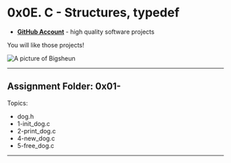 # 0x0E. C - Structures, typedef

- __[GitHub Account](github.com/Bigsheun)__ - high quality software projects

You will like those projects!


 ![A picture of Bigsheun](https://avatars.githubusercontent.com/u/88635898?s=120&v=4 "Bigsehun")
___
## Assignment Folder: 0x01-

Topics:
 - dog.h
 - 1-init_dog.c
 - 2-print_dog.c
 - 4-new_dog.c
 - 5-free_dog.c
___
